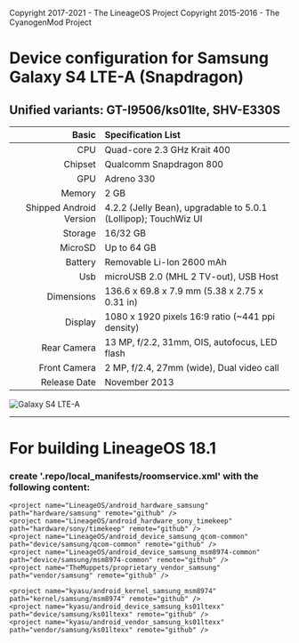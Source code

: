 Copyright 2017-2021 - The LineageOS Project
Copyright 2015-2016 - The CyanogenMod Project

# Device configuration for Samsung Galaxy S4 LTE-A (Snapdragon)
## Unified variants: GT-I9506/ks01lte, SHV-E330S

Basic   | Specification List
-------:|:-------------------------
CPU     | Quad-core 2.3 GHz Krait 400
Chipset | Qualcomm Snapdragon 800
GPU     | Adreno 330
Memory  | 2 GB
Shipped Android Version | 4.2.2 (Jelly Bean), upgradable to 5.0.1 (Lollipop); TouchWiz UI
Storage | 16/32 GB
MicroSD | Up to 64 GB
Battery | Removable Li-Ion 2600 mAh
Usb | microUSB 2.0 (MHL 2 TV-out), USB Host
Dimensions | 136.6 x 69.8 x 7.9 mm (5.38 x 2.75 x 0.31 in)
Display | 1080 x 1920 pixels 16:9 ratio (~441 ppi density)
Rear Camera  | 13 MP, f/2.2, 31mm, OIS, autofocus, LED flash
Front Camera | 2 MP, f/2.4, 27mm (wide), Dual video call
Release Date | November 2013

![Galaxy S4 LTE-A](http://xphone24.com/foto/samsung_galaxy_s4_lte+.png "Galaxy S4 LTE-A")

***

# For building LineageOS 18.1
### create '.repo/local_manifests/roomservice.xml' with the following content:


  <?xml version="1.0" encoding="UTF-8"?>
  <manifest>

    <project name="LineageOS/android_hardware_samsung" path="hardware/samsung" remote="github" />
    <project name="LineageOS/android_hardware_sony_timekeep" path="hardware/sony/timekeep" remote="github" />
    <project name="LineageOS/android_device_samsung_qcom-common" path="device/samsung/qcom-common" remote="github" />
    <project name="LineageOS/android_device_samsung_msm8974-common" path="device/samsung/msm8974-common" remote="github" />
    <project name="TheMuppets/proprietary_vendor_samsung" path="vendor/samsung" remote="github" />

    <project name="kyasu/android_kernel_samsung_msm8974" path="kernel/samsung/msm8974" remote="github" />
    <project name="kyasu/android_device_samsung_ks01ltexx" path="device/samsung/ks01ltexx" remote="github" />
    <project name="kyasu/android_vendor_samsung_ks01ltexx" path="vendor/samsung/ks01ltexx" remote="github" />

  </manifest>
